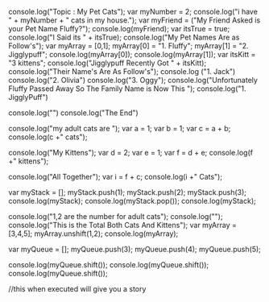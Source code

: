 console.log("Topic : My Pet Cats");
var myNumber = 2;
console.log("i have " + myNumber + " cats in my house.");
var myFriend = ("My Friend Asked is your Pet Name Fluffy?");
console.log(myFriend);
var itsTrue = true;
console.log("I Said its " + itsTrue);
console.log("My Pet Names Are as Follow's");
var myArray = [0,1];
myArray[0] = "1. Fluffy";
myArray[1] = "2. Jigglypuff";
console.log(myArray[0]);
console.log(myArray[1]);
var itsKitt = "3 kittens";
console.log("Jigglypuff Recently Got " + itsKitt);
console.log("Their Name's Are As Follow's");
console.log ("1. Jack")
console.log("2. Olivia")
console.log("3. Oggy");
console.log("Unfortunately Fluffy Passed Away So The Family Name is Now This ");
console.log("1. JigglyPuff")


console.log("")
console.log("The End")

console.log("my adult cats are ");
var a = 1;
var b = 1;
var c = a + b;
console.log(c +" cats");

console.log("My Kittens");
var d = 2;
var e = 1;
var f = d + e;
console.log(f +" kittens");

console.log("All Together");
var i = f + c;
console.log(i +" Cats");


var myStack = [];
myStack.push(1);
myStack.push(2);
myStack.push(3);
console.log(myStack);
console.log(myStack.pop());
console.log(myStack);

console.log("1,2 are the number for adult cats");
console.log("");
console.log("This is the Total Both Cats And Kittens");
var myArray = [3,4,5];
myArray.unshift(1,2);
console.log(myArray);

var myQueue = [];
myQueue.push(3);
myQueue.push(4);
myQueue.push(5);

console.log(myQueue.shift());
console.log(myQueue.shift());
console.log(myQueue.shift());

//this when executed will give you a story
